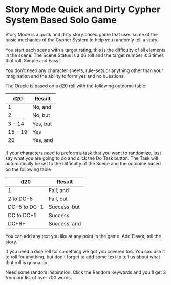 # Story Mode Quick and Dirty Cypher System Based Solo Game

Story Mode is a quick and dirty story based game that uses some of the basic mechanics of the Cypher System to help you randomly tell a story.

You start each scene with a target rating, this is the difficulty of all elements in the scene.  The Scene Status is a d6 roll and the target number is 3 times that roll.  Simple and Easy!

You don't need any character sheets, rule-sets or anything other than your imagination and the ability to form yes and no questions.

The Oracle is based on a d20 roll with the following outcome table:

| d20     | Result   |
| ------- | -------- |
| 1       | No, and  |
| 2       | No, but  |
| 3 - 14  | Yes, but |
| 15 - 19 | Yes      |
| 20      | Yes, and |

If your characters need to preform a task that you want to randomize, just say what you are going to do and click the Do Task button.  The Task will automatically be set to the Difficulty of the Scene and the outcome based on the following table

| d20           | Result        |
| ------------- | ------------- |
| 1             | Fail, and     |
| 2 to DC-6     | Fail, but     |
| DC-5 to DC-1  | Success, but  |
| DC to DC+5    | Success       |
| DC+6+         | Success, and  |

You can add any text you like at any point in the game.  Add Flavor, tell the story.

If you need a dice roll for something we got you covered too. You can use it to roll for anything, but don't forget to add some text to tell us about what that roll is gonna do.

Need some random inspiration. Click the Random Keywords and you'll get 3 from our list of over 700 words.
